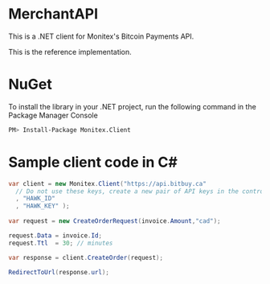 # MerchantAPI

This is a .NET client for Monitex's Bitcoin Payments API.

This is the reference implementation.

NuGet
=====

To install the library in your .NET project, run the following command in the Package Manager Console

```bash
PM> Install-Package Monitex.Client
```

Sample client code in C#
========================

```csharp
var client = new Monitex.Client("https://api.bitbuy.ca"
  // Do not use these keys, create a new pair of API keys in the control panel
  , "HAWK_ID"
  , "HAWK_KEY" );
  
var request = new CreateOrderRequest(invoice.Amount,"cad");

request.Data = invoice.Id;
request.Ttl  = 30; // minutes

var response = client.CreateOrder(request);

RedirectToUrl(response.url);
```